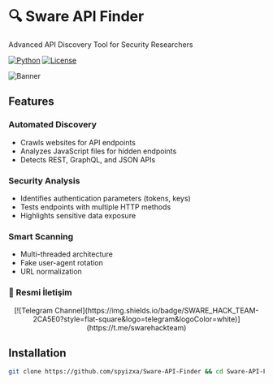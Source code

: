 # 🔍 Sware API Finder

Advanced API Discovery Tool for Security Researchers

[![Python](https://img.shields.io/badge/Python-3.7%2B-blue)](https://www.python.org/)
[![License](https://img.shields.io/badge/License-MIT-green)](LICENSE)

![Banner](https://hizliresim.com/csfjwdp)

## Features

### Automated Discovery
- Crawls websites for API endpoints
- Analyzes JavaScript files for hidden endpoints
- Detects REST, GraphQL, and JSON APIs

### Security Analysis
- Identifies authentication parameters (tokens, keys)
- Tests endpoints with multiple HTTP methods
- Highlights sensitive data exposure

### Smart Scanning
- Multi-threaded architecture
- Fake user-agent rotation
- URL normalization

### 📢 Resmi İletişim
<div align="center">
[![Telegram Channel](https://img.shields.io/badge/SWARE_HACK_TEAM-2CA5E0?style=flat-square&logo=telegram&logoColor=white)](https://t.me/swarehackteam)

</div>


## Installation

```bash
git clone https://github.com/spyizxa/Sware-API-Finder && cd Sware-API-Finder && pip install -r requirements.txt && python3 sware-api-finder.py

